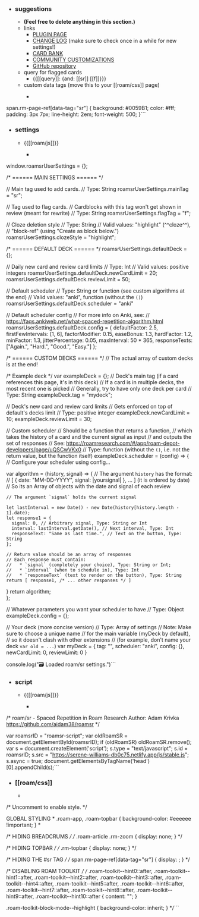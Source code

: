 - ### suggestions
    - __(Feel free to delete anything in this section.)__
    - links
        - [PLUGIN PAGE](https://roamresearch.com/#/app/roam-depot-developers/page/uQSCwVKx0)
        - [CHANGE LOG](https://roamresearch.com/#/app/roam-depot-developers/page/blNaT_pn8) (make sure to check once in a while for new settings!)
        - [CARD BANK](https://roamresearch.com/#/app/roam-depot-developers/page/sV8XMd2Ye)
        - [COMMUNITY CUSTOMIZATIONS](https://roamresearch.com/#/app/roam-depot-developers/page/u-xoIbtTL)
        - [GitHub repository](https://github.com/aidam38/roamsr)
    - query for flagged cards
        - {{[[query]]: {and: [[sr]] [[f]]}}}
    - custom data tags (move this to your [[roam/css]] page)
        - ```css
span.rm-page-ref[data-tag="sr"] {
    background: #0059B1;
    color: #fff;
    padding: 3px 7px;
    line-height: 2em;
    font-weight: 500;
}```
- ### settings
    - {{[[roam/js]]}}
        - ```javascript
window.roamsrUserSettings = {};

/* ====== MAIN SETTINGS ====== */

// Main tag used to add cards.
// Type: String
roamsrUserSettings.mainTag = "sr";

// Tag used to flag cards. 
// Cardblocks with this tag won't get shown in review (meant for rewrite)
// Type: String
roamsrUserSettings.flagTag = "f";

// Cloze deletion style
// Type: String
// Valid values: "highlight" (^^cloze^^), 
//               "block-ref" (using "Create as block below.")
roamsrUserSettings.clozeStyle = "highlight";

/* ====== DEFAULT DECK ====== */
roamsrUserSettings.defaultDeck = {};

// Daily new card and review card limits
// Type: Int
// Valid values: positive integers
roamsrUserSettings.defaultDeck.newCardLimit = 20;
roamsrUserSettings.defaultDeck.reviewLimit = 50;

// Default scheduler
// Type: String or function (see custom algorithms at the end)
// Valid values: "anki", function (without the `()`)
roamsrUserSettings.defaultDeck.scheduler = "anki"

// Default scheduler config
// For more info on Anki, see: 
// https://faqs.ankiweb.net/what-spaced-repetition-algorithm.html
roamsrUserSettings.defaultDeck.config = {
  defaultFactor: 2.5,
  firstFewIntervals: [1, 6],
  factorModifier: 0.15,
  easeBonus: 1.3,
  hardFactor: 1.2,
  minFactor: 1.3,
  jitterPercentage: 0.05,
  maxInterval: 50 * 365,
  responseTexts: ["Again.", "Hard.", "Good.", "Easy."]
};

/* ====== CUSTOM DECKS ====== */
// The actual array of custom decks is at the end!

/* Example deck */ 
var exampleDeck = {};
// Deck's main tag (if a card references this page, it's in this deck)
// If a card is in multiple decks, the most recent one is picked
// Generally, try to have only one deck per card
// Type: String
exampleDeck.tag = "mydeck";

// Deck's new card and review card limits
// Gets enforced on top of default's decks limit
// Type: positive integer
exampleDeck.newCardLimit = 10;
exampleDeck.reviewLimit = 30;

// Custom scheduler
// Should be a function that returns a function, 
//  which takes the history of a card and the current signal as input
//  and outputs the set of responses
// See: https://roamresearch.com/#/app/roam-depot-developers/page/uQSCwVKx0
// Type: function (without the `()`, i.e. not the return value, but the function itself)
exampleDeck.scheduler = (config) => {
  // Configure your scheduler using config...
  
  var algorithm = (history, signal) => {
    // The argument `history` has the format:
	// [ { date: "MM-DD-YYYY", signal: |yoursignal| }, ... ] (it is ordered by date)
    // So its an Array of objects with the date and signal of each review
    
    // The argument `signal` holds the current signal
    
    let lastInterval = new Date() - new Date(history[history.length - 1].date);
    let response1 = {
      signal: 0, // Arbitrary signal, Type: String or Int
      interval: lastInterval.getDate(), // Next interval, Type: Int
      responseText: "Same as last time.", // Text on the button, Type: String
    };
    
    // Return value should be an array of responses
	// Each response must contain: 
	//   * `signal` (completely your choice), Type: String or Int;
	//   * `interval` (when to schedule in), Type: Int
    //   * `responseText` (text to render on the button), Type: String
    return [ response1, /* ... other responses */ ]
  }
  return algorithm;  
};

// Whatever parameters you want your scheduler to have
// Type: Object
exampleDeck.config = {};

// Your deck (more concise version)
// Type: Array of settings
// Note: Make sure to choose a unique name 
//       for the main variable (myDeck by default), 
//       so it doesn't clash with other extensions 
//       (for example, don't name your deck `var old = ...`)
var myDeck = {
  tag: "",
  scheduler: "anki",
  config: {},
  newCardLimit: 0,
  reviewLimit: 0
}

console.log("🗃️ Loaded roam/sr settings.")```
- ### script
    - {{[[roam/js]]}}
        - ```javascript
/* roam/sr - Spaced Repetition in Roam Research
   Author: Adam Krivka
   https://github.com/aidam38/roamsr
*/

var roamsrID = "roamsr-script";
var oldRoamSR = document.getElementById(roamsrID);
if (oldRoamSR) oldRoamSR.remove();
var s = document.createElement('script');
	s.type = "text/javascript";
	s.id = roamsrID;
    s.src =  "https://serene-williams-db0c75.netlify.app/js/stable.js";
  	s.async = true;
document.getElementsByTagName('head')[0].appendChild(s);```
- ### [[roam/css]]
    - ```css
/* Uncomment to enable style. */

 GLOBAL STYLING *
.roam-app, .roam-topbar {
  background-color: #eeeeee !important;
} *

/* HIDING BREADCRUMS */
/* .roam-article .rm-zoom {
  display: none;
} */

/* HIDING TOPBAR */
/* .rm-topbar {
  display: none;
} */

/* HIDING THE #sr TAG */
/* span.rm-page-ref[data-tag="sr"] {
  display: ;
} */

/* DISABLING ROAM TOOLKIT */
/* .roam-toolkit--hint0::after,
.roam-toolkit--hint1::after,
.roam-toolkit--hint2::after,
.roam-toolkit--hint3::after,
.roam-toolkit--hint4::after,
.roam-toolkit--hint5::after,
.roam-toolkit--hint6::after,
.roam-toolkit--hint7::after,
.roam-toolkit--hint8::after,
.roam-toolkit--hint9::after,
.roam-toolkit--hint10::after {
  content: "";
}

.roam-toolkit-block-mode--highlight {
  background-color: inherit;
} */```
